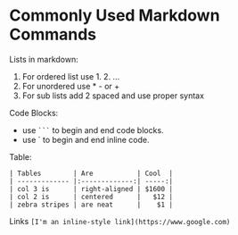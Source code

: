 # Commonly Used Markdown Commands

Lists in markdown:
1. For ordered list use 1. 2. ...
2. For unordered use * - or +
3. For sub lists add 2 spaced and use proper syntax

Code Blocks: 
* use  ` ``` ` to begin and end code blocks.
* use ` to begin and end inline code.

Table: 
```
| Tables        | Are           | Cool  |
| ------------- |:-------------:| -----:|
| col 3 is      | right-aligned | $1600 |
| col 2 is      | centered      |   $12 |
| zebra stripes | are neat      |    $1 |
```

Links
`[I'm an inline-style link](https://www.google.com)`
